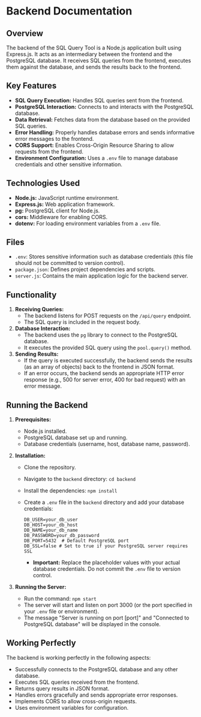 # Backend Documentation

## Overview

The backend of the SQL Query Tool is a Node.js application built using Express.js. It acts as an intermediary between the frontend and the PostgreSQL database. It receives SQL queries from the frontend, executes them against the database, and sends the results back to the frontend.

## Key Features

* **SQL Query Execution:** Handles SQL queries sent from the frontend.
* **PostgreSQL Interaction:** Connects to and interacts with the PostgreSQL database.
* **Data Retrieval:** Fetches data from the database based on the provided SQL queries.
* **Error Handling:** Properly handles database errors and sends informative error messages to the frontend.
* **CORS Support:** Enables Cross-Origin Resource Sharing to allow requests from the frontend.
* **Environment Configuration:** Uses a `.env` file to manage database credentials and other sensitive information.

## Technologies Used

* **Node.js:** JavaScript runtime environment.
* **Express.js:** Web application framework.
* **pg:** PostgreSQL client for Node.js.
* **cors:** Middleware for enabling CORS.
* **dotenv:** For loading environment variables from a `.env` file.

## Files

* `.env`:  Stores sensitive information such as database credentials (this file should not be committed to version control).
* `package.json`:  Defines project dependencies and scripts.
* `server.js`:  Contains the main application logic for the backend server.

## Functionality

1.  **Receiving Queries:**
    * The backend listens for POST requests on the `/api/query` endpoint.
    * The SQL query is included in the request body.
2.  **Database Interaction:**
    * The backend uses the `pg` library to connect to the PostgreSQL database.
    * It executes the provided SQL query using the `pool.query()` method.
3.  **Sending Results:**
    * If the query is executed successfully, the backend sends the results (as an array of objects) back to the frontend in JSON format.
    * If an error occurs, the backend sends an appropriate HTTP error response (e.g., 500 for server error, 400 for bad request) with an error message.

## Running the Backend

1.  **Prerequisites:**
    * Node.js installed.
    * PostgreSQL database set up and running.
    * Database credentials (username, host, database name, password).

2.  **Installation:**
    * Clone the repository.
    * Navigate to the `backend` directory: `cd backend`
    * Install the dependencies: `npm install`
    * Create a `.env` file in the `backend` directory and add your database credentials:

        ```text
        DB_USER=your_db_user
        DB_HOST=your_db_host
        DB_NAME=your_db_name
        DB_PASSWORD=your_db_password
        DB_PORT=5432  # Default PostgreSQL port
        DB_SSL=false # Set to true if your PostgreSQL server requires SSL
        ```

        * **Important:** Replace the placeholder values with your actual database credentials.  Do not commit the `.env` file to version control.

3.  **Running the Server:**
    * Run the command: `npm start`
    * The server will start and listen on port 3000 (or the port specified in your `.env` file or environment).
    * The message "Server is running on port [port]" and "Connected to PostgreSQL database" will be displayed in the console.

## Working Perfectly

The backend is working perfectly in the following aspects:

* Successfully connects to the PostgreSQL database and any other database.
* Executes SQL queries received from the frontend.
* Returns query results in JSON format.
* Handles errors gracefully and sends appropriate error responses.
* Implements CORS to allow cross-origin requests.
* Uses environment variables for configuration.
